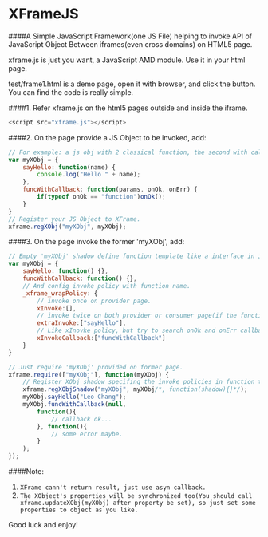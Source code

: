 XFrameJS
========

####A Simple JavaScript Framework(one JS File) helping to invoke API of JavaScript Object Between iframes(even cross domains) on HTML5 page.

xframe.js is just you want, a JavaScript AMD module. Use it in your html page.

test/frame1.html is a demo page, open it with browser, and click the button. You can find the code is really simple.

####1. Refer xframe.js on the html5 pages outside and inside the iframe.
```javascript
<script src="xframe.js"></script>
```
####2. On the page provide a JS Object to be invoked, add:
```javascript
// For example: a js obj with 2 classical function, the second with callbacks.
var myXObj = {
	sayHello: function(name) {
		console.log("Hello " + name);
	},
	funcWithCallback: function(params, onOk, onErr) {
		if(typeof onOk == "function")onOk();
	}
}
// Register your JS Object to XFrame.
xframe.regXObj("myXObj", myXObj);
```
####3. On the page invoke the former 'myXObj', add:
```javascript
// Empty 'myXObj' shadow define function template like a interface in Java.
var myXObj = {
	sayHello: function() {},
	funcWithCallback: function() {},
	// And config invoke policy with function name.
	_xframe_wrapPolicy: {
		// invoke once on provider page.
		xInvoke:[],
		// invoke twice on both provider or consumer page(if the function on consumer is empty like here, do nothing).
		extraInvoke:["sayHello"],
		// Like xInovke policy, but try to search onOk and onErr callback functions to return the result.
		xInvokeCallback:["funcWithCallback"]
	}
}

// Just require 'myXObj' provided on former page.
xframe.require(["myXObj"], function(myXObj) {
	// Register XObj shadow specifing the invoke policies in function templates.
	xframe.regXObjShadow("myXObj", myXObj/*, function(shadow){}*/);
	myXObj.sayHello("Leo Chang");
	myXObj.funcWithCallback(null, 
		function(){
			// callback ok...
		}, function(){
			// some error maybe.
		}
	);
});
```

####Note:
1. `XFrame cann't return result, just use asyn callback.`
2. `The XObject's properties will be synchronized too(You should call xframe.updateXObj(myXObj) after property be set), so just set some properties to object as you like.`

Good luck and enjoy!
